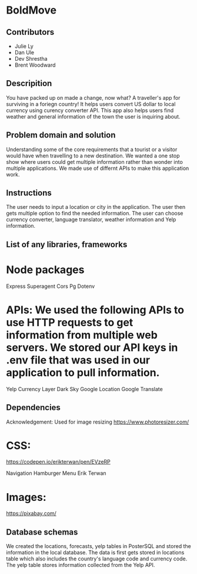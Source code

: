 # BoldMove

## Contributors
* Julie Ly
* Dan Ule
* Dev Shrestha
* Brent Woodward

## Descripition 
You have packed up on made a change, now what? A traveller's app for surviving in a foriegn country! It helps users convert US dollar to local currency using curency converter API. This app also helps users find weather and general information of the town the user is inquiring about. 

## Problem domain and solution
Understanding some of the core requirements that a tourist or a visitor would have when travelling to a new destination. We wanted a one stop show where users could get multiple information rather than wonder into multiple applications. We made use of differnt APIs to make this application work. 

## Instructions
The user needs to input a location or city in the application. The user then gets multiple option to find the needed information. The user can choose currency converter, language translator, weather information and Yelp information. 


## List of any libraries, frameworks

# Node packages 
Express
Superagent
Cors
Pg
Dotenv

# APIs: We used the following APIs to use HTTP requests to get information from multiple web servers. We stored our API keys in .env file that was used in our application to pull information.   
Yelp
Currency Layer
Dark Sky
Google Location
Google Translate

## Dependencies
Acknowledgement: 
Used for image resizing
https://www.photoresizer.com/

# CSS:
https://codepen.io/erikterwan/pen/EVzeRP

Navigation Hamburger Menu
Erik Terwan

# Images: 
https://pixabay.com/


## Database schemas
We created the locations, forecasts, yelp tables in PosterSQL and stored the information in the local database. The data is first gets stored in locations table which also includes the country's language code and currency code. The yelp table stores information collected from the Yelp API. 